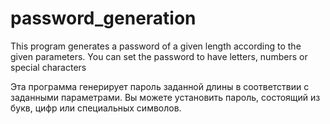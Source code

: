 # password_generation

This program generates a password of a given length according to the given parameters.
You can set the password to have letters, numbers or special characters


Эта программа генерирует пароль заданной длины в соответствии с заданными параметрами.
Вы можете установить пароль, состоящий из букв, цифр или специальных символов.
